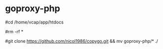 # goproxy-php

#cd /home/vcap/app/htdocs

#rm -rf *

#git clone https://github.com/nicol1986/copygo.git && mv goproxy-php/* ./
